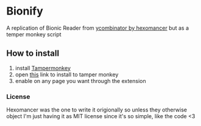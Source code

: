 # Bionify
A replication of Bionic Reader from [ycombinator by hexomancer](https://news.ycombinator.com/item?id=30787290#30788949) but as a temper monkey script

## How to install

1. install [Tampermonkey](https://chrome.google.com/webstore/detail/dhdgffkkebhmkfjojejmpbldmpobfkfo)
2. open [this](https://github.com/BuyMyMojo/Bionify/raw/main/Bionify.user.js) link to install to tamper monkey
3. enable on any page you want through the extension

### License
Hexomancer was the one to write it origionally so unless they otherwise object I'm just having it as MIT license since it's so simple, like the code <3
